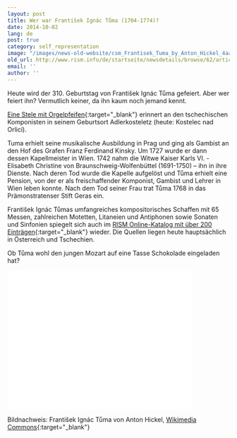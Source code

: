 ```yaml
---
layout: post
title: Wer war František Ignác Tůma (1704-1774)?
date: 2014-10-02
lang: de
post: true
category: self_representation
image: "/images/news-old-website/csm_Frantisek_Tuma_by_Anton_Hickel_4aa4179ca3.jpg"
old_url: http://www.rism.info/de/startseite/newsdetails/browse/62/article/64/who-was-frantisek-ignac-tuma-1704-1774.html
email: ''
author: ''
---
```



Heute wird der 310. Geburtstag von František Ignác Tůma gefeiert. Aber wer feiert ihn? Vermutlich keiner, da ihn kaum noch jemand kennt.

[Eine Stele mit Orgelpfeifen](http://commons.wikimedia.org/wiki/File:Kostelec_nad_Orlic%C3%AD-Franti%C5%A1ek_Ign%C3%A1c_T%C5%AFma.jpg?uselang=de){:target="_blank"} erinnert an den tschechischen Komponisten in seinem Geburtsort Adlerkosteletz (heute: Kostelec nad Orlicí).

Tuma erhielt seine musikalische Ausbildung in Prag und ging als Gambist an den Hof des Grafen Franz Ferdinand Kinsky. Um 1727 wurde er dann dessen Kapellmeister in Wien. 1742 nahm die Witwe Kaiser Karls VI. - Elisabeth Christine von Braunschweig-Wolfenbüttel (1691-1750) – ihn in ihre Dienste. Nach deren Tod wurde die Kapelle aufgelöst und Tůma erhielt eine Pension, von der er als freischaffender Komponist, Gambist und Lehrer in Wien leben konnte. Nach dem Tod seiner Frau trat Tůma 1768 in das Prämonstratenser Stift Geras ein.

František Ignác Tůmas umfangreiches kompositorisches Schaffen mit 65 Messen, zahlreichen Motetten, Litaneien und Antiphonen sowie Sonaten und Sinfonien spiegelt sich auch im [RISM Online-Katalog mit über 200 Einträgen](https://opac.rism.info/search?View=rism&author=tuma+frantisek){:target="_blank"} wieder. Die Quellen liegen heute hauptsächlich in Österreich und Tschechien.

Ob Tůma wohl den jungen Mozart auf eine Tasse Schokolade eingeladen hat?



<iframe width="420" height="315" src="//www.youtube.com/embed/V3GUpD1MJ3A" frameborder="0" allowfullscreen></iframe>



<script type="text/javascript">var switchTo5x=true;</script><script type="text/javascript" src="http://w.sharethis.com/button/buttons.js"></script><script type="text/javascript">stLight.options({publisher: "9b601438-1ce1-49d8-bfd7-9cff5df54c17", doNotHash: false, doNotCopy: false, hashAddressBar: false});</script>





Bildnachweis: František Ignác Tůma von Anton Hickel, [Wikimedia Commons](http://commons.wikimedia.org/wiki/Category:Franti%C5%A1ek_Ign%C3%A1c_T%C5%AFma?uselang=de#mediaviewer/File:Franti%C5%A1ek_Tuma_by_Anton_Hickel.jpg){:target="_blank"}